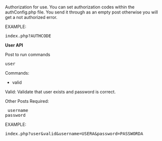 
Authorization for use.
You can set authorization codes within the authConfig.php file. You send it through as an empty post
otherwise you will get a not authorized error. 

EXAMPLE:
<pre>
index.php?AUTHCODE
</pre>


<b>User API</b>

Post to run commands
<pre>user</pre>

Commands:
<ul>
<li>valid</li>

</ul>




Valid:
Validate that user exists and password is correct. 

Other Posts Required:
<pre>
 username
password
</pre>

EXAMPLE: 
<pre>
index.php?user&valid&username=USERA&password=PASSWORDA
</pre>